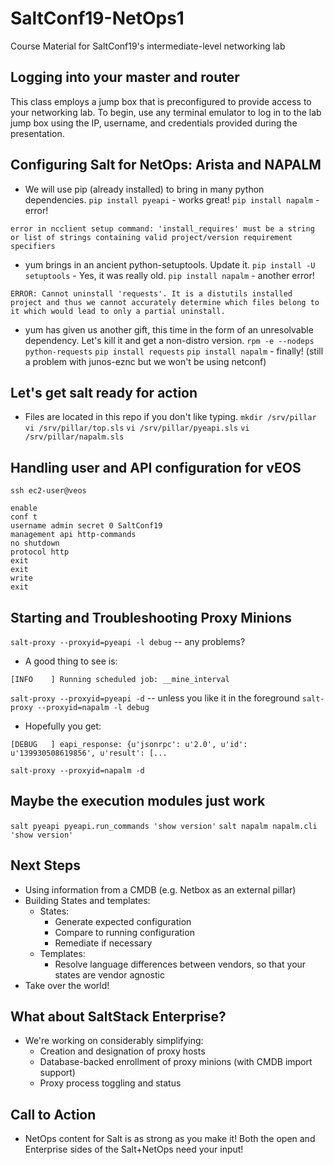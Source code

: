 # SaltConf19-NetOps1
Course Material for SaltConf19's intermediate-level networking lab

## Logging into your master and router
This class employs a jump box that is preconfigured to provide access to your networking lab.  To begin, use any terminal emulator to log in to the lab jump box using the IP, username, and credentials provided during the presentation.

## Configuring Salt for NetOps: Arista and NAPALM
- We will use pip (already installed) to bring in many python dependencies.
`pip install pyeapi` - works great!
`pip install napalm` - error!

```
error in ncclient setup command: 'install_requires' must be a string or list of strings containing valid project/version requirement specifiers
```
    
- yum brings in an ancient python-setuptools.  Update it.
`pip install -U setuptools` - Yes, it was really old.
`pip install napalm` - another error!

```
ERROR: Cannot uninstall 'requests'. It is a distutils installed project and thus we cannot accurately determine which files belong to it which would lead to only a partial uninstall.
```

- yum has given us another gift, this time in the form of an unresolvable dependency.  Let's kill it and get a non-distro version.
`rpm -e --nodeps python-requests`
`pip install requests`
`pip install napalm` - finally! (still a problem with junos-eznc but we won't be using netconf)

## Let's get salt ready for action
- Files are located in this repo if you don't like typing.
`mkdir /srv/pillar`
`vi /srv/pillar/top.sls`
`vi /srv/pillar/pyeapi.sls`
`vi /srv/pillar/napalm.sls`

## Handling user and API configuration for vEOS
`ssh ec2-user@veos`
```
enable
conf t
username admin secret 0 SaltConf19
management api http-commands
no shutdown
protocol http
exit
exit
write
exit
```

## Starting and Troubleshooting Proxy Minions
`salt-proxy --proxyid=pyeapi -l debug` -- any problems?
- A good thing to see is:
```
[INFO    ] Running scheduled job: __mine_interval
```
`salt-proxy --proxyid=pyeapi -d` -- unless you like it in the foreground
`salt-proxy --proxyid=napalm -l debug`
- Hopefully you get:
```
[DEBUG   ] eapi_response: {u'jsonrpc': u'2.0', u'id': u'139930508619856', u'result': [...
```
`salt-proxy --proxyid=napalm -d`

## Maybe the execution modules just work
`salt pyeapi pyeapi.run_commands 'show version'`
`salt napalm napalm.cli 'show version'`

## Next Steps
- Using information from a CMDB (e.g. Netbox as an external pillar)
- Building States and templates:
  - States:
    - Generate expected configuration
    - Compare to running configuration
    - Remediate if necessary
  - Templates:
    - Resolve language differences between vendors, so that your states are vendor agnostic
- Take over the world!

## What about SaltStack Enterprise?
- We're working on considerably simplifying:
  - Creation and designation of proxy hosts
  - Database-backed enrollment of proxy minions (with CMDB import support)
  - Proxy process toggling and status

## Call to Action
- NetOps content for Salt is as strong as you make it!  Both the open and Enterprise sides of the Salt+NetOps need your input!
